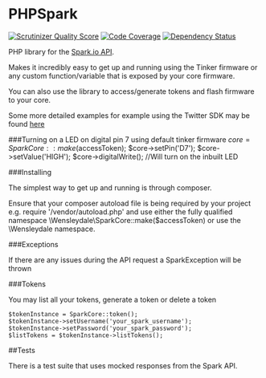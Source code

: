PHPSpark
========

[![Scrutinizer Quality Score](https://scrutinizer-ci.com/g/garethtdavies/SparkPHP/badges/quality-score.png?s=f2f7da63bff03c32a86e3a1f6cdcea7c6c14b4e2)](https://scrutinizer-ci.com/g/garethtdavies/SparkPHP/)
[![Code Coverage](https://scrutinizer-ci.com/g/garethtdavies/SparkPHP/badges/coverage.png?s=0948daafb60a4ef0eeea320d9d158064c487748c)](https://scrutinizer-ci.com/g/garethtdavies/SparkPHP/)
[![Dependency Status](https://www.versioneye.com/user/projects/531163b7ec13753a900004de/badge.png)](https://www.versioneye.com/user/projects/531163b7ec13753a900004de)

PHP library for the [Spark.io API](http://docs.spark.io/#/api).

Makes it incredibly easy to get up and running using the Tinker firmware or any custom function/variable that is exposed by your core firmware.

You can also use the library to access/generate tokens and flash firmware to your core.

Some more detailed examples for example using the Twitter SDK may be found [here](http://www.gareth.io)

###Turning on a LED on digital pin 7 using default tinker firmware
    $core = SparkCore::make($accessToken);
    $core->setPin('D7');
    $core->setValue('HIGH');
    $core->digitalWrite(); //Will turn on the inbuilt LED

###Installing

The simplest way to get up and running is through composer.

Ensure that your composer autoload file is being required by your project e.g. require '/vendor/autoload.php' and use either the fully qualified namespace
\Wensleydale\SparkCore::make($accessToken) or use the \Wensleydale namespace.

###Exceptions

If there are any issues during the API request a SparkException will be thrown

###Tokens

You may list all your tokens, generate a token or delete a token

    $tokenInstance = SparkCore::token();
    $tokenInstance->setUsername('your_spark_username');
    $tokenInstance->setPassword('your_spark_password');
    $listTokens = $tokenInstance->listTokens();

##Tests

There is a test suite that uses mocked responses from the Spark API.